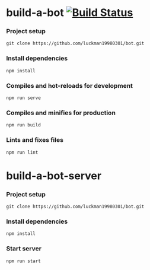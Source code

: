 # build-a-bot  [![Build Status](https://travis-ci.org/kwood15/build-a-bot.svg?branch=master)](https://travis-ci.org/kwood15/build-a-bot)

### Project setup
```
git clone https://github.com/luckman19980301/bot.git
```

### Install dependencies
```
npm install
```

### Compiles and hot-reloads for development
```
npm run serve
```

### Compiles and minifies for production
```
npm run build
```

### Lints and fixes files
```
npm run lint
```


# build-a-bot-server

### Project setup
```
git clone https://github.com/luckman19980301/bot.git
```

### Install dependencies
```
npm install
```

### Start server
```
npm run start
```

